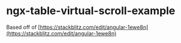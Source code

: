 # ngx-table-virtual-scroll-example

Based off of [https://stackblitz.com/edit/angular-1ewe8n](https://stackblitz.com/edit/angular-1ewe8n)
